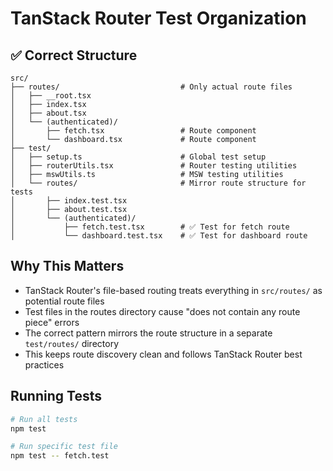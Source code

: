 # TanStack Router Test Organization

## ✅ Correct Structure

```
src/
├── routes/                           # Only actual route files
│   ├── __root.tsx
│   ├── index.tsx
│   ├── about.tsx
│   └── (authenticated)/
│       ├── fetch.tsx                 # Route component
│       └── dashboard.tsx             # Route component
├── test/
│   ├── setup.ts                      # Global test setup
│   ├── routerUtils.tsx               # Router testing utilities
│   ├── mswUtils.ts                   # MSW testing utilities
│   └── routes/                       # Mirror route structure for tests
│       ├── index.test.tsx
│       ├── about.test.tsx
│       └── (authenticated)/
│           ├── fetch.test.tsx        # ✅ Test for fetch route
│           └── dashboard.test.tsx    # ✅ Test for dashboard route
```

## Why This Matters

- TanStack Router's file-based routing treats everything in `src/routes/` as potential route files
- Test files in the routes directory cause "does not contain any route piece" errors
- The correct pattern mirrors the route structure in a separate `test/routes/` directory
- This keeps route discovery clean and follows TanStack Router best practices

## Running Tests

```bash
# Run all tests
npm test

# Run specific test file
npm test -- fetch.test

```
